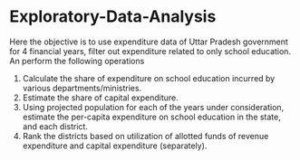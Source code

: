 # Exploratory-Data-Analysis

Here the objective is to use expenditure data of Uttar Pradesh government for 4 financial years, filter out expenditure related to only school education. 
An perform the following operations
  1. Calculate the share of expenditure on school education incurred by various departments/ministries. 
  2. Estimate the share of capital expenditure.
  3. Using projected population for each of the years under consideration, estimate the per-capita expenditure on school education in the state, and each district. 
  4. Rank the districts based on utilization of allotted funds of revenue expenditure and capital expenditure (separately). 
